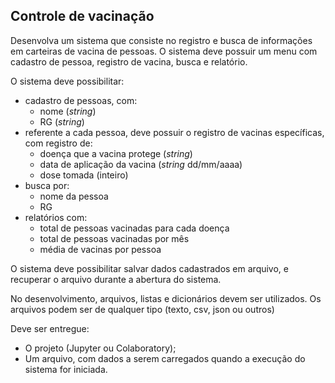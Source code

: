 ## Controle de vacinação

Desenvolva um sistema que consiste no registro e busca de informações em carteiras de vacina de pessoas. O sistema deve possuir um menu com cadastro de pessoa, registro de vacina, busca e relatório.

O sistema deve possibilitar:
- cadastro de pessoas, com:
    - nome (*string*)
    - RG (*string*)
- referente a cada pessoa, deve possuir o registro de vacinas específicas, com registro de:
    - doença que a vacina protege (*string*)
    - data de aplicação da vacina (*string* dd/mm/aaaa)
    - dose tomada (inteiro)
- busca por:
    - nome da pessoa
    - RG
- relatórios com:
    - total de pessoas vacinadas para cada doença
    - total de pessoas vacinadas por mês
    - média de vacinas por pessoa


O sistema deve possibilitar salvar dados cadastrados em arquivo, e recuperar o arquivo durante a abertura do sistema. 

No desenvolvimento, arquivos, listas e dicionários devem ser utilizados. Os arquivos podem ser de qualquer tipo (texto, csv, json ou outros)

Deve ser entregue:
- O projeto (Jupyter ou Colaboratory);
- Um arquivo, com dados a serem carregados quando a execução do sistema for iniciada.
